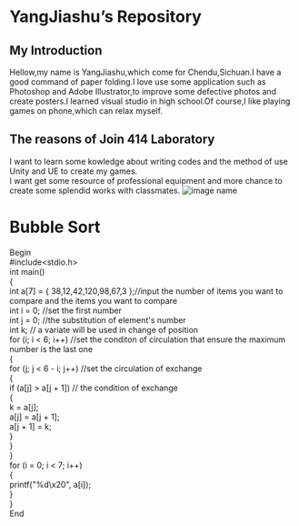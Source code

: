 # YangJiashu’s Repository
## My Introduction
  Hellow,my name is YangJiashu,which come for Chendu,Sichuan.I have a good command of paper folding.I love use some application such as Photoshop and Adobe Illustrator,to improve some defective photos and create posters.I learned visual studio in high school.Of course,I like playing games on phone,which can relax myself.
 ## The reasons of Join 414 Laboratory
  I want to learn some kowledge about writing codes and the method of use Unity and UE to create my games.    
  I want get some resource of professional equipment and more chance to create some splendid works with classmates.
  ![image name](https://sukiui.com/i/2022/09/20/3x03g.jpg)
# Bubble Sort
Begin  
#include<stdio.h>  
int main()  
{  
    int a[7] = { 38,12,42,120,98,67,3 };//input the number of items you want to compare and the items you want to compare   
    int i = 0;                              //set the first number   
    int j = 0;                              //the substitution of element's number   
    int k;                                  // a variate will be used in change of position   
    for (i; i < 6; i++)               //set the conditon of circulation that ensure the maximum number is the last one   
    {   
        for (j; j < 6 - i; j++)     //set the  circulation of exchange   
        {    
            if (a[j] > a[j + 1])      // the condition of exchange    
            {   
                k = a[j];   
                a[j] = a[j + 1];   
                a[j + 1] = k;   
            }   
        }   
    }   
    for (i = 0; i < 7; i++)   
    {   
        printf("%d\x20", a[i]);   
    }     
}   
End  
